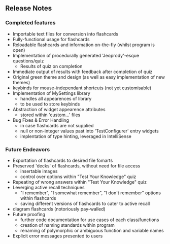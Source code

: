 ## Release Notes

### Completed features
- Importable text files for conversion into flashcards
- Fully-functional usage for flashcards
- Reloadable flashcards and information on-the-fly (whilst program is open)
- Implementation of procedurally generated 'Jeoprody'-esque questions/quiz
  - Results of quiz on completion
- Immediate output of results with feedback after completion of quiz
- Original green theme and design (as well as easy implementation of new themes)
- keybinds for mouse-independant shortcuts (not yet customisable)
- Implementation of MySettings library
  - handles all appearences of library
  - to be used to store keybinds
- Abstraction of widget appearence attributes
  - stored within 'custom...' files
- Bug Fixes & Error Handling
  - in case flashcards are not supplied
  - null or non-integer values past into 'TestConfigurer' entry widgets
  - implentation of type hinting, leveraged in IntelliSense

### Future Endeavors
- Exportation of flashcards to desired file fomarts
- Preserved 'decks' of flashcards, without need for file access
  - insertable images
  - control over options within "Test Your Knowledge" quiz
- Repeating of wrong answers within "Test Your Knowledge" quiz
- Leverging active recall techniques
  - "I remember", "I somewhat remember", "I don't remember" options within flashcards
  - saving different versions of flashcards to cater to active recall
- diagram flashcards (notoriously pay-walled)
- Future proofing
  - further code documentation for use cases of each class/functions
  - creation of naming standards within program
  - renaming of polymorphic or ambiguous function and variable names
- Explicit error messages presented to users
